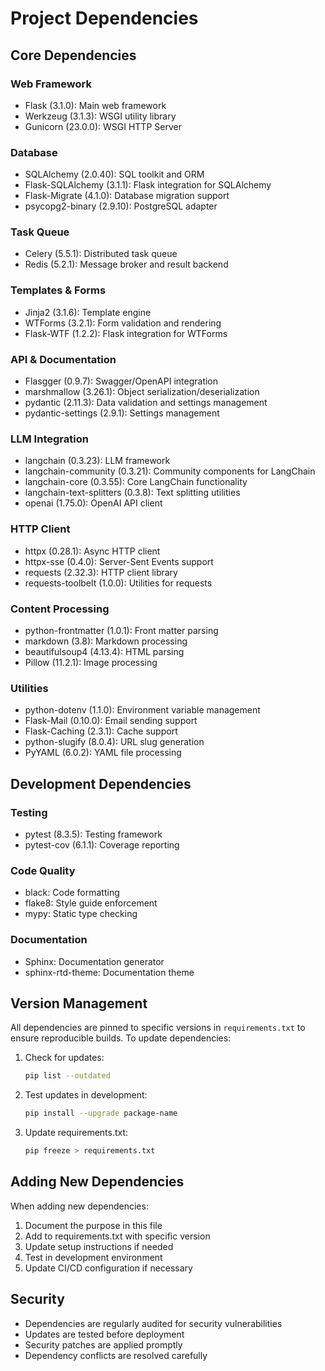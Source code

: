 # Project Dependencies

## Core Dependencies

### Web Framework
- Flask (3.1.0): Main web framework
- Werkzeug (3.1.3): WSGI utility library
- Gunicorn (23.0.0): WSGI HTTP Server

### Database
- SQLAlchemy (2.0.40): SQL toolkit and ORM
- Flask-SQLAlchemy (3.1.1): Flask integration for SQLAlchemy
- Flask-Migrate (4.1.0): Database migration support
- psycopg2-binary (2.9.10): PostgreSQL adapter

### Task Queue
- Celery (5.5.1): Distributed task queue
- Redis (5.2.1): Message broker and result backend

### Templates & Forms
- Jinja2 (3.1.6): Template engine
- WTForms (3.2.1): Form validation and rendering
- Flask-WTF (1.2.2): Flask integration for WTForms

### API & Documentation
- Flasgger (0.9.7): Swagger/OpenAPI integration
- marshmallow (3.26.1): Object serialization/deserialization
- pydantic (2.11.3): Data validation and settings management
- pydantic-settings (2.9.1): Settings management

### LLM Integration
- langchain (0.3.23): LLM framework
- langchain-community (0.3.21): Community components for LangChain
- langchain-core (0.3.55): Core LangChain functionality
- langchain-text-splitters (0.3.8): Text splitting utilities
- openai (1.75.0): OpenAI API client

### HTTP Client
- httpx (0.28.1): Async HTTP client
- httpx-sse (0.4.0): Server-Sent Events support
- requests (2.32.3): HTTP client library
- requests-toolbelt (1.0.0): Utilities for requests

### Content Processing
- python-frontmatter (1.0.1): Front matter parsing
- markdown (3.8): Markdown processing
- beautifulsoup4 (4.13.4): HTML parsing
- Pillow (11.2.1): Image processing

### Utilities
- python-dotenv (1.1.0): Environment variable management
- Flask-Mail (0.10.0): Email sending support
- Flask-Caching (2.3.1): Cache support
- python-slugify (8.0.4): URL slug generation
- PyYAML (6.0.2): YAML file processing

## Development Dependencies

### Testing
- pytest (8.3.5): Testing framework
- pytest-cov (6.1.1): Coverage reporting

### Code Quality
- black: Code formatting
- flake8: Style guide enforcement
- mypy: Static type checking

### Documentation
- Sphinx: Documentation generator
- sphinx-rtd-theme: Documentation theme

## Version Management

All dependencies are pinned to specific versions in `requirements.txt` to ensure reproducible builds. To update dependencies:

1. Check for updates:
   ```bash
   pip list --outdated
   ```

2. Test updates in development:
   ```bash
   pip install --upgrade package-name
   ```

3. Update requirements.txt:
   ```bash
   pip freeze > requirements.txt
   ```

## Adding New Dependencies

When adding new dependencies:

1. Document the purpose in this file
2. Add to requirements.txt with specific version
3. Update setup instructions if needed
4. Test in development environment
5. Update CI/CD configuration if necessary

## Security

- Dependencies are regularly audited for security vulnerabilities
- Updates are tested before deployment
- Security patches are applied promptly
- Dependency conflicts are resolved carefully 